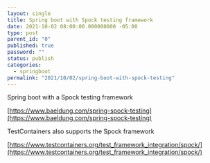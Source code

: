```yaml
---
layout: single
title: Spring boot with Spock testing framework
date: 2021-10-02 08:00:00.000000000 -05:00
type: post
parent_id: "0"
published: true
password: ""
status: publish
categories:
  - springboot
permalink: "2021/10/02/spring-boot-with-spock-testing"
---
```


Spring boot with a Spock testing framework

[https://www.baeldung.com/spring-spock-testing](https://www.baeldung.com/spring-spock-testing)

TestContainers also supports the Spock framework

[https://www.testcontainers.org/test_framework_integration/spock/](https://www.testcontainers.org/test_framework_integration/spock/)
